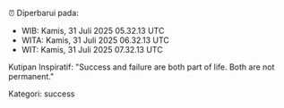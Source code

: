 ⏰ Diperbarui pada:
- WIB: Kamis, 31 Juli 2025 05.32.13 UTC
- WITA: Kamis, 31 Juli 2025 06.32.13 UTC
- WIT: Kamis, 31 Juli 2025 07.32.13 UTC

Kutipan Inspiratif:
"Success and failure are both part of life. Both are not permanent."


Kategori: success

